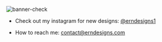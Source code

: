 ![banner-check](https://user-images.githubusercontent.com/63167644/194371764-11a0ec3e-2e47-4218-9604-dd70bfd1f9aa.png)



 - Check out my instagram for new designs: [@erndesigns1](https://www.instagram.com/erndesigns1/)

-  How to reach me: contact@erndesigns.com 
